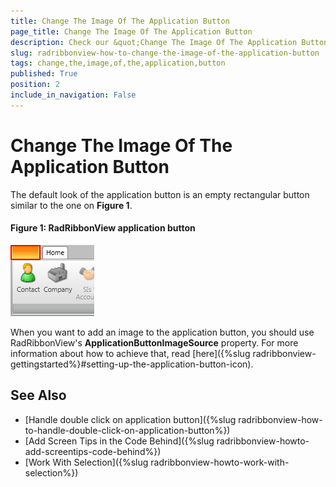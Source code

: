 ```yaml
---
title: Change The Image Of The Application Button
page_title: Change The Image Of The Application Button
description: Check our &quot;Change The Image Of The Application Button&quot; documentation article for the RadRibbonView WPF control.
slug: radribbonview-how-to-change-the-image-of-the-application-button
tags: change,the,image,of,the,application,button
published: True
position: 2
include_in_navigation: False
---
```


# Change The Image Of The Application Button

The default look of the application button is an empty rectangular button similar to the one on **Figure 1**.

#### __Figure 1: RadRibbonView application button__

![RadRibbonView application button](images/RadRibbonView_How_To_Hide_The_Application_Menu_Button.png)

When you want to add an image to the application button, you should use RadRibbonView's __ApplicationButtonImageSource__ property. For more information about how to achieve that, read [here]({%slug radribbonview-gettingstarted%}#setting-up-the-application-button-icon).

## See Also

* [Handle double click on application button]({%slug radribbonview-how-to-handle-double-click-on-application-button%})
* [Add Screen Tips in the Code Behind]({%slug radribbonview-howto-add-screentips-code-behind%})
* [Work With Selection]({%slug radribbonview-howto-work-with-selection%})
